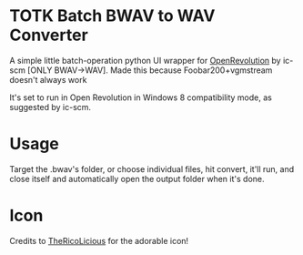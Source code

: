 # TOTK Batch BWAV to WAV Converter

A simple little batch-operation python UI wrapper for [OpenRevolution](https://github.com/ic-scm/openrevolution/) by ic-scm [ONLY BWAV->WAV]. Made this because Foobar200+vgmstream doesn't always work

It's set to run in Open Revolution in Windows 8 compatibility mode, as suggested by ic-scm.

# Usage

Target the .bwav's folder, or choose individual files, hit convert, it'll run, and close itself and automatically open the output folder when it's done.

# Icon

Credits to [TheRicoLicious](https://github.com/TheRicoLicious) for the adorable icon!
